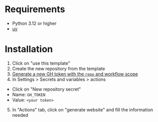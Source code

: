 # Requirements
- Python 3.12 or higher
- [uv](https://docs.astral.sh/uv/)

# Installation
1. Click on "use this template"
2. Create the new repository from the template
3. [Generate a new GH token with the `repo` and workflow scope](https://github.com/settings/tokens/new?scopes=repo,workflow)
4. In Settings > Secrets and variables > actions 
 - Click on "New repository secret"
 - Name: `GH_TOKEN`
 - Value: `<your token>`
5. In "Actions" tab, click on "generate website" and fill the information needed